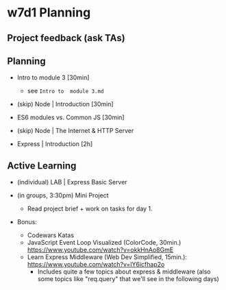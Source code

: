 
# w7d1 Planning




## Project feedback (ask TAs)


<!--

Project 2 feedback:

Give feedback to students (ex. if you see anything to they can learn from).
- Let's keep it positive.
- Let's keep it brief (they'll be busy)
- Let's keep it focused on things they can learn from (they will probably not have time to implement any suggestions)

-->





## Planning

- Intro to module 3 [30min]
  - see `Intro to  module 3.md`

- (skip) Node | Introduction [30min]
  <!-- @LT: just mention a few ideas -->

- ES6 modules vs. Common JS [30min]

- (skip) Node | The Internet & HTTP Server

- Express | Introduction [2h]
  



## Active Learning

- (individual) LAB | Express Basic Server

- (in groups, 3:30pm) Mini Project
  - Read project brief + work on tasks for day 1.

- Bonus: 
  - Codewars Katas
  - JavaScript Event Loop Visualized (ColorCode, 30min.) https://www.youtube.com/watch?v=okkHnAo8GmE
  - Learn Express Middleware (Web Dev Simplified, 15min.): https://www.youtube.com/watch?v=lY6icfhap2o
    - Includes quite a few topics about express & middleware (also some topics like "req.query" that we'll see in the following days)


<!-- workload is relatively light (most students finished mini-project early) -->


